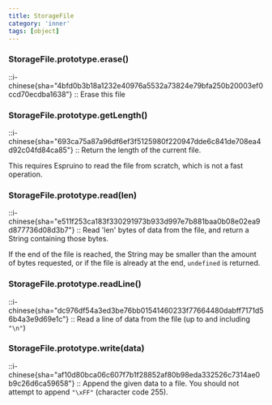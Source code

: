 ```yaml
---
title: StorageFile
category: 'inner'
tags: [object]
---
```


<!--5--> 

### StorageFile.prototype.erase()

::i-chinese{sha="4bfd0b3b18a1232e40976a5532a73824e79bfa250b20003ef0ccd70ecdba1638"}
::
Erase this file

### StorageFile.prototype.getLength()

::i-chinese{sha="693ca75a87a96df6ef3f5125980f220947dde6c841de708ea4d92c04fd84ca85"}
::
Return the length of the current file.

This requires Espruino to read the file from scratch,
which is not a fast operation.

### StorageFile.prototype.read(len)

::i-chinese{sha="e511f253ca183f330291973b933d997e7b881baa0b08e02ea9d877736d08d3b7"}
::
Read 'len' bytes of data from the file, and return a String containing those bytes.

If the end of the file is reached, the String may be smaller than the amount of bytes
requested, or if the file is already at the end, `undefined` is returned.

### StorageFile.prototype.readLine()

::i-chinese{sha="dc976df54a3ed3be76bb01541460233f77664480dabff7171d56b4a3e9d69e1c"}
::
Read a line of data from the file (up to and including `"\n"`)

### StorageFile.prototype.write(data)

::i-chinese{sha="af10d80bca06c607f7b1f28852af80b98eda332526c7314ae0b9c26d6ca59658"}
::
Append the given data to a file. You should not attempt to append  `"\xFF"` (character code 255).
